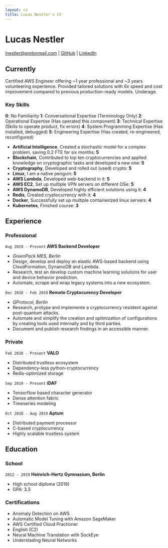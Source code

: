 ```yaml
---
layout: cv
title: Lucas Nestler's CV
---
```


# Lucas Nestler

<div id="webaddress">
<a href="lnestler@protonmail.de">lnestler@protonmail.com</a> |
 <a href="https://github.com/ClashLuke">GitHub</a> |
 <a href="https://www.linkedin.com/in/lucas-nestler/">LinkedIn</a>
</div>


## Currently

Certified AWS Engineer offering ~1 year professional and ~3 years volunteering experience. Provided tailored solutions with 6x speed and cost improvement compared to previous production-ready models. Underage.

### Key Skills

**0**: No Familiarity
**1**: Conversational Expertise (Terminology Only)
**2**: Operational Expertise (Has operated this component)
**3**:  Technical Expertise (Skills to operate product, fix errors)
**4**:  System Programming Expertise (Has installed, debugged)
**5**:  Engineering Expertise (Has created, re-engineered, reconfigured)

* **Artificial Intelligence**, Created a stochastic model for a complex problem, saving 0.2 FTE for six months: **5**
* **Blockchain**, Contributed to top ten cryptocurrencies and applied knowledge on cryptographic tasks and developed a new one: **5**
* **Cryptography**, Developed and rolled out (used) crypto: **5**
* **Linux**, I am a native penguin: **5**
* **AWS Lambda**, Developed web-backend in it: **5**
* **AWS EC2**, Set up multiple VPN servers on different OSe: **5**
* **AWS DynamoDB**, Developed highly efficient solutions using it: **4**
* **Redis**, Created cryptocurrency with it: **4**
* **Docker**, Successfully set up multiple containerized linux servers: **4**
* **Kubernetes**, Finished course: **3**


## Experience

### Professional

`Aug 2019 - Present`
__AWS Backend Developer__

- <i>GreenPack MES, Berlin</i>
- Design, develop and deploy an elastic AWS-based backend using CloudFormation, DynamoDB and Lambda.
- Research, test an develop custom machine learning solutions for user and device behavior prediction.
- Automate, scrape and wrap legacy systems into a new ecosystem.

`Dec 2018 - Feb 2019`
__Remote Cryptocurency Developer__

- <i>QProtocol, Berlin</i>
- Research, protype and implemente a cryptocurrency resistent against post-quantum attacks.
- Automate and simplify the creation and optimization of configurations by creating tools used internally and by third parties.
- Document and publish research findings in an accessible manner.

### Private

`Feb 2020 - Present`
__VALO__

- Distributed trustless ecosystem
- Dependency-less python-cryptocurrency
- Redis-optimized storage

`Sep 2019 - Present`
__iDAF__

- Tensorflow based character generator
- Dense attention fabric  
- Timeseries modeling


`Oct 2018 - Aug 2019`
__Aptum__

- Distributed payment processor
- C-based cryptocurrency
- Highly scalable trustless system

## Education

### School

`2012 - 2019`
__Heinrich-Hertz Gymnasium, Berlin__

- High school diploma (2018)
- GPA: 3.3

### Certifications

- Anomaly Detection on AWS
- Automatic Model Tuning with Amazon SageMaker
- AWS Certified Cloud Practioner
- English (C2)
- Neural Machine Translation with SockEye
- Understading Neural Networks
